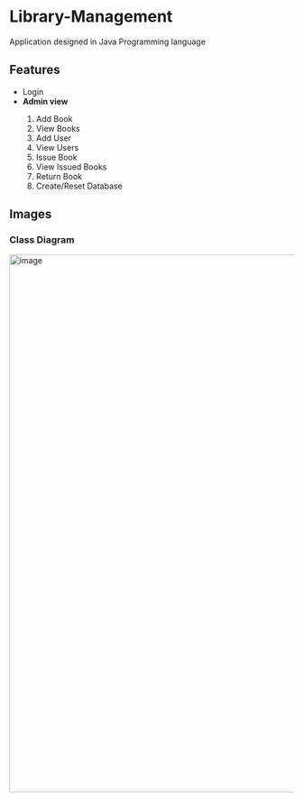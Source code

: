 # Library-Management

Application designed in Java Programming language<br>
## Features
<ul>
  <li>Login</li>
  <li><strong>Admin view</strong></li>
  <ol>
    <li>Add Book</li>
    <li>View Books</li>
    <li>Add User</li>
    <li>View Users</li>
    <li>Issue Book</li>
    <li>View Issued Books</li>
    <li>Return Book</li>
    <li>Create/Reset Database</li>
  </ol>
</ul>

## Images

### Class Diagram
<img width="954" alt="image" src="https://github.com/Zohaib1397/Library-Management/assets/66197508/44f4f3e6-c183-4340-99f9-8229c674de56">
